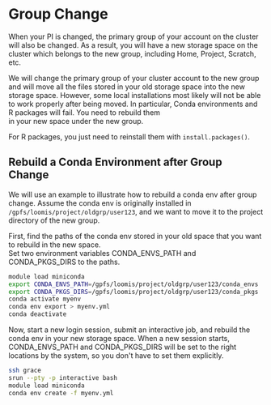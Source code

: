 # Group Change

When your PI is changed, the primary group of your account on the cluster will also be changed. 
As a result, you will have a new storage space on the cluster which belongs to the new group, including Home, Project, Scratch,
etc.

We will change the primary group of your cluster account to the new group and will move all the files stored in your 
old storage space into the new storage space. However, some local installations most likely will not be able to work 
properly after being moved. In particular, Conda environments and R packages will fail. You need to rebuild them  
in your new space under the new group.

For R packages, you just need to reinstall them with `install.packages()`. 

## Rebuild a Conda Environment after Group Change

We will use an example to illustrate how to rebuild a conda env after group change. Assume the conda env is 
originally installed in `/gpfs/loomis/project/oldgrp/user123`,
and we want to move it to the project directory of the new group. 

First, find the paths of the conda env stored in your old space that you want to rebuild in the new space.  
Set two environment variables CONDA_ENVS_PATH and CONDA_PKGS_DIRS to the paths.
```bash
module load miniconda
export CONDA_ENVS_PATH=/gpfs/loomis/project/oldgrp/user123/conda_envs
export CONDA_PKGS_DIRS=/gpfs/loomis/project/oldgrp/user123/conda_pkgs
conda activate myenv
conda env export > myenv.yml
conda deactivate
```

Now, start a new login session, submit an interactive job, and rebuild the conda env in your new storage space.
When a new session starts, CONDA_ENVS_PATH and CONDA_PKGS_DIRS will be set to the right locations by the system, 
so you don't have to set them explicitly. 
```bash
ssh grace
srun --pty -p interactive bash
module load miniconda
conda env create -f myenv.yml
```
